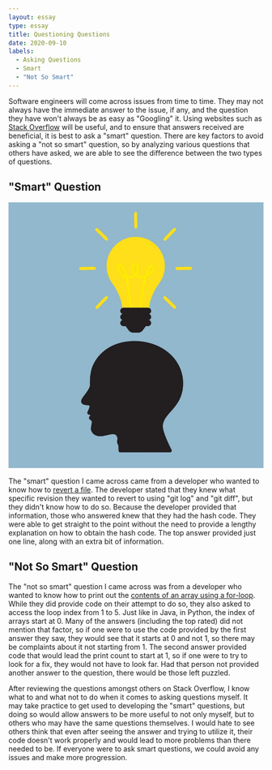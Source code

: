 ```yaml
---
layout: essay
type: essay
title: Questioning Questions
date: 2020-09-10
labels:
  - Asking Questions
  - Smart
  - "Not So Smart"
---
```


Software engineers will come across issues from time to time. They may not always have the immediate answer to the issue, if any, and the question they have won't always be as easy as "Googling" it. Using websites such as [Stack Overflow](https://stackoverflow.com/) will be useful, and to ensure that answers received are beneficial, it is best to ask a "smart" question. There are key factors to avoid asking a "not so smart" question, so by analyzing various questions that others have asked, we are able to see the difference between the two types of questions.

## "Smart" Question

<img class="ui medium right floated rounded image" src="../images/Lightbulb.jpg">

The "smart" question I came across came from a developer who wanted to know how to [revert a file](https://stackoverflow.com/questions/215718/how-can-i-reset-or-revert-a-file-to-a-specific-revision). The developer stated that they knew what specific revision they wanted to revert to using "git log" and "git diff", but they didn't know how to do so. Because the developer provided that information, those who answered knew that they had the hash code. They were able to get straight to the point without the need to provide a lengthy explanation on how to obtain the hash code. The top answer provided just one line, along with an extra bit of information.

## "Not So Smart" Question

The "not so smart" question I came across was from a developer who wanted to know how to print out the [contents of an array using a for-loop](https://stackoverflow.com/questions/522563/accessing-the-index-in-for-loops). While they did provide code on their attempt to do so, they also asked to access the loop index from 1 to 5. Just like in Java, in Python, the index of arrays start at 0. Many of the answers (including the top rated) did not mention that factor, so if one were to use the code provided by the first answer they saw, they would see that it starts at 0 and not 1, so there may be complaints about it not starting from 1. The second answer provided code that would lead the print count to start at 1, so if one were to try to look for a fix, they would not have to look far. Had that person not provided another answer to the question, there would be those left puzzled.

After reviewing the questions amongst others on Stack Overflow, I know what to and what not to do when it comes to asking questions myself. It may take practice to get used to developing the "smart" questions, but doing so would allow answers to be more useful to not only myself, but to others who may have the same questions themselves. I would hate to see others think that even after seeing the answer and trying to utilize it, their code doesn't work properly and would lead to more problems than there needed to be. If everyone were to ask smart questions, we could avoid any issues and make more progression.

